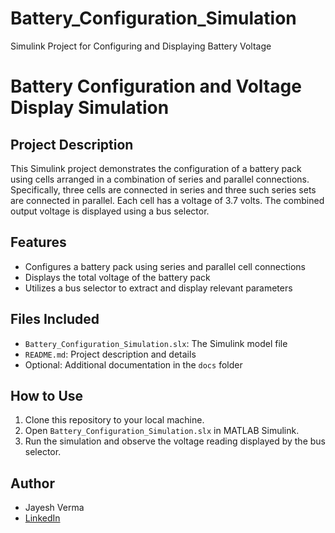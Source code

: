 # Battery_Configuration_Simulation
Simulink Project for Configuring and Displaying Battery Voltage
# Battery Configuration and Voltage Display Simulation

## Project Description
This Simulink project demonstrates the configuration of a battery pack using cells arranged in a combination of series and parallel connections. Specifically, three cells are connected in series and three such series sets are connected in parallel. Each cell has a voltage of 3.7 volts. The combined output voltage is displayed using a bus selector.

## Features
- Configures a battery pack using series and parallel cell connections
- Displays the total voltage of the battery pack
- Utilizes a bus selector to extract and display relevant parameters

## Files Included
- `Battery_Configuration_Simulation.slx`: The Simulink model file
- `README.md`: Project description and details
- Optional: Additional documentation in the `docs` folder

## How to Use
1. Clone this repository to your local machine.
2. Open `Battery_Configuration_Simulation.slx` in MATLAB Simulink.
3. Run the simulation and observe the voltage reading displayed by the bus selector.

## Author
- Jayesh Verma
- [LinkedIn](https://www.linkedin.com/in/jayeshv45/)
